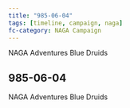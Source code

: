 ```yaml
---
title: "985-06-04"
tags: [timeline, campaign, naga]
fc-category: NAGA Campaign
---
```

<span class='ob-timelines'
	data-date='985-06-04-00'
	data-title='Campaign: Out of the Abyss'
	data-class='orange'> NAGA Adventures Blue Druids </span>
## 985-06-04
NAGA Adventures Blue Druids
